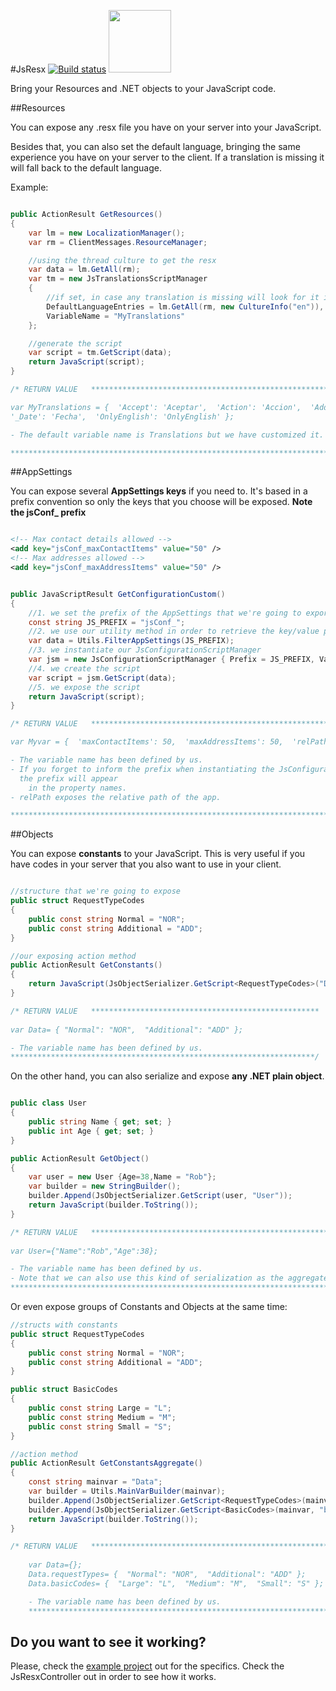 #JsResx [![Build status](https://ci.appveyor.com/api/projects/status/6r8dt1529l8dpr7u?svg=true)](https://ci.appveyor.com/project/codecoding/jsresx) <a href="http://jsresx.scm.azurewebsites.net"><img src="http://azuredeploy.net/deploybutton.png" width="100"   /></a>



Bring your Resources and .NET objects to your JavaScript code.

##Resources

You can expose any .resx file you have on your server into your JavaScript.

Besides that, you can also set the default language, bringing the same experience you have on your server to the client. If a translation is missing it will fall back to the default language.

Example:

``` csharp

public ActionResult GetResources()
{
    var lm = new LocalizationManager();
    var rm = ClientMessages.ResourceManager;

    //using the thread culture to get the resx
    var data = lm.GetAll(rm); 
    var tm = new JsTranslationsScriptManager
    {
        //if set, in case any translation is missing will look for it in English.
        DefaultLanguageEntries = lm.GetAll(rm, new CultureInfo("en")), 
        VariableName = "MyTranslations" 
    };

    //generate the script
    var script = tm.GetScript(data);
    return JavaScript(script);
}

/* RETURN VALUE   ************************************************************************************

var MyTranslations = {  'Accept': 'Aceptar',  'Action': 'Accion',  'Add': 'Adicional',  'Yes': 'Si',
'_Date': 'Fecha',  'OnlyEnglish': 'OnlyEnglish' };

- The default variable name is Translations but we have customized it.

*****************************************************************************************************/

```

##AppSettings

You can expose several **AppSettings keys** if you need to. It's based in a prefix convention so only the keys that you choose will be exposed. **Note the jsConf_ prefix**

``` xml

<!-- Max contact details allowed -->
<add key="jsConf_maxContactItems" value="50" />
<!-- Max addresses allowed -->
<add key="jsConf_maxAddressItems" value="50" />

```

``` csharp

public JavaScriptResult GetConfigurationCustom()
{
    //1. we set the prefix of the AppSettings that we're going to export.
    const string JS_PREFIX = "jsConf_";
    //2. we use our utility method in order to retrieve the key/value pairs.
    var data = Utils.FilterAppSettings(JS_PREFIX);
    //3. we instantiate our JsConfigurationScriptManager
    var jsm = new JsConfigurationScriptManager { Prefix = JS_PREFIX, VariableName = "MyVar", ExposeRelativePath = true};
    //4. we create the script
    var script = jsm.GetScript(data);
    //5. we expose the script
    return JavaScript(script);
}

/* RETURN VALUE   ****************************************************************************

var Myvar = {  'maxContactItems': 50,  'maxAddressItems': 50,  'relPath':'/' };

- The variable name has been defined by us.
- If you forget to inform the prefix when instantiating the JsConfigurationScriptManager, 
  the prefix will appear
    in the property names.
- relPath exposes the relative path of the app.

*********************************************************************************************/

```

##Objects

You can expose **constants** to your JavaScript. This is very useful if you have codes in your server that you also want to use in your client.

``` csharp

//structure that we're going to expose
public struct RequestTypeCodes
{
    public const string Normal = "NOR";
    public const string Additional = "ADD";
}

//our exposing action method
public ActionResult GetConstants()
{ 
    return JavaScript(JsObjectSerializer.GetScript<RequestTypeCodes>("Data")); 
} 

/* RETURN VALUE   ***************************************************
            
var Data= { "Normal": "NOR",  "Additional": "ADD" };

- The variable name has been defined by us.
********************************************************************/
```
    
On the other hand, you can also serialize and expose **any .NET plain object**.

``` csharp

public class User
{
    public string Name { get; set; }
    public int Age { get; set; }
}

public ActionResult GetObject()
{
    var user = new User {Age=38,Name = "Rob"};
    var builder = new StringBuilder();
    builder.Append(JsObjectSerializer.GetScript(user, "User"));
    return JavaScript(builder.ToString());
}

/* RETURN VALUE   ****************************************************************
    
var User={"Name":"Rob","Age":38};  

- The variable name has been defined by us.
- Note that we can also use this kind of serialization as the aggregate example
**********************************************************************************/

```

Or even expose groups of Constants and Objects at the same time:

``` csharp
//structs with constants
public struct RequestTypeCodes
{
    public const string Normal = "NOR";
    public const string Additional = "ADD";
}

public struct BasicCodes
{
    public const string Large = "L";
    public const string Medium = "M";
    public const string Small = "S";
}

//action method
public ActionResult GetConstantsAggregate()
{
    const string mainvar = "Data";
    var builder = Utils.MainVarBuilder(mainvar);
    builder.Append(JsObjectSerializer.GetScript<RequestTypeCodes>(mainvar, "requestTypes"));
    builder.Append(JsObjectSerializer.GetScript<BasicCodes>(mainvar, "basicCodes"));
    return JavaScript(builder.ToString());
}

/* RETURN VALUE   ***********************************************************
    
    var Data={}; 
    Data.requestTypes= {  "Normal": "NOR",  "Additional": "ADD" }; 
    Data.basicCodes= {  "Large": "L",  "Medium": "M",  "Small": "S" }; 

    - The variable name has been defined by us.
    *************************************************************************/

```

## Do you want to see it working?

Please, check the [example project](http://jsresx.azurewebsites.net) out for the specifics. Check the JsResxController out in order to see how it works. 
